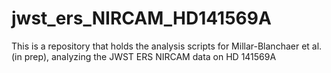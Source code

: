 # jwst_ers_NIRCAM_HD141569A

This is a repository that holds the analysis scripts for Millar-Blanchaer et al. (in prep), analyzing the JWST ERS NIRCAM data on HD 141569A